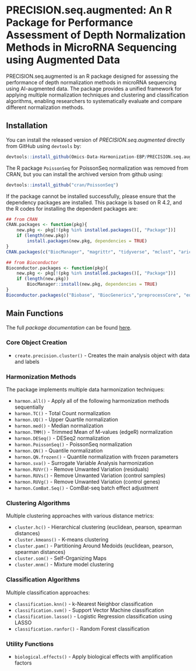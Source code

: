 # PRECISION.seq.augmented: An R Package for Performance Assessment of Depth Normalization Methods in MicroRNA Sequencing using Augmented Data


PRECISION.seq.augmented is an R package designed for assessing the performance of depth normalization methods in microRNA sequencing using AI-augmented data.
The package provides a unified framework for applying multiple normalization techniques and clustering and classification algorithms, enabling researchers to systematically evaluate and compare different normalization methods.


## Installation

You can install the released version of *PRECISION.seq.augmented* directly from GitHub using `devtools` by:

```R
devtools::install_github(Omics-Data-Harmonization-EBP/PRECISION.seq.augmented")
```

The R package `PoissonSeq` for PoissonSeq normalization was removed from CRAN, but you can install the archived version from github using:

```R
devtools::install_github("cran/PoissonSeq")
```

If the package cannot be installed successfully, please ensure that the dependency packages are installed. This package is based on R 4.2, and the R codes for installing the dependent packages are:

```R
## from CRAN
CRAN.packages <- function(pkg){
    new.pkg <- pkg[!(pkg %in% installed.packages()[, "Package"])]
    if (length(new.pkg)) 
        install.packages(new.pkg, dependencies = TRUE)
}
CRAN.packages(c("BiocManager", "magrittr", "tidyverse", "mclust", "aricode", "RSKC", "cluster", "factoextra", "pamr", "som"))

## from Bioconductor
Bioconductor.packages <- function(pkg){
    new.pkg <- pkg[!(pkg %in% installed.packages()[, "Package"])]
    if (length(new.pkg)) 
        BiocManager::install(new.pkg, dependencies = TRUE)
}
Bioconductor.packages(c("Biobase", "BiocGenerics","preprocessCore", "edgeR", "DESeq2", "affy", "sva", "RUVSeq", "EDASeq", "limma", "vsn"))
```

## Main Functions

<!-- TODO Add link to documentation -->
The full *package documentation* can be found [here](TODO).

### Core Object Creation
- `create.precision.cluster()` - Creates the main analysis object with data and labels

### Harmonization Methods
The package implements multiple data harmonization techniques:

- `harmon.all()` - Apply all of the following harmonization methods sequentially
- `harmon.TC()` - Total Count normalization
- `harmon.UQ()` - Upper Quartile normalization  
- `harmon.med()` - Median normalization
- `harmon.TMM()` - Trimmed Mean of M-values (edgeR) normalization
- `harmon.DESeq()` - DESeq2 normalization
- `harmon.PoissonSeq()` - PoissonSeq normalization
- `harmon.QN()` - Quantile normalization
- `harmon.QN.frozen()` - Quantile normalization with frozen parameters
- `harmon.sva()` - Surrogate Variable Analysis harmonization
- `harmon.RUVr()` - Remove Unwanted Variation (residuals)
- `harmon.RUVs()` - Remove Unwanted Variation (control samples)
- `harmon.RUVg()` - Remove Unwanted Variation (control genes)
- `harmon.ComBat.Seq()` - ComBat-seq batch effect adjustment

### Clustering Algorithms
Multiple clustering approaches with various distance metrics:

<!-- - `cluster.all()` - Apply all of the following clustering methods sequentially -->
- `cluster.hc()` - Hierarchical clustering (euclidean, pearson, spearman distances)
- `cluster.kmeans()` - K-means clustering
- `cluster.pam()` - Partitioning Around Medoids (euclidean, pearson, spearman distances)
- `cluster.som()` - Self-Organizing Maps
- `cluster.mnm()` - Mixture model clustering

### Classification Algorithms
Multiple classification approaches:

<!-- - `classification.all()` - Apply all of the following clustering methods sequentially -->
- `classification.knn()` - k-Nearest Neighbor classification
- `classification.svm()` - Support Vector Machine classification
- `classification.lasso()` - Logistic Regression classification using LASSO
- `classification.ranfor()` - Random Forest classification

### Utility Functions
- `biological.effects()` - Apply biological effects with amplification factors



<!-- 
## Basic Usage

```r
library(PRECISION.seq.augmented)

# Create analysis object
analysis <- create.precision.cluster(data = your_data, label = your_labels)

# Apply harmonization methods
analysis <- harmon.all(analysis)

# Perform clustering analysis
analysis <- cluster.all(analysis)

# Access results
ari_scores <- analysis@cluster.result
``` -->


<!-- ## Citation
TODO [Citation information to be added] -->


<!-- ### Key Features

TODO Update these

- **Comprehensive Analysis Pipeline**: Seamlessly integrate multiple harmonization, clustering, and classification approaches
- **Reproducible Workflows**: Standardized functions for consistent analysis
- **Performance Metrics**: Built-in calculation of Adjusted Rand Index (ARI) and Silhouette coefficients
- **Parallel Processing**: Support for multi-core processing to handle large datasets efficiently
- **Flexible Distance Metrics**: Multiple distance measures for clustering algorithms -->

<!-- ## Aims

The primary objectives of this package are to:

1. **Standardize RNA-seq data preprocessing** through multiple harmonization methods
2. **Provide comprehensive clustering analysis** with various algorithms and distance metrics
3. **Enable systematic performance evaluation** using established metrics (ARI, Silhouette)
4. **Facilitate comparative studies** of normalization and clustering approaches
5. **Support reproducible research** in genomics and bio-informatics -->
